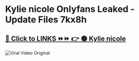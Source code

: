 
 # Kylie nicole Onlyfans Leaked - Update Files 7kx8h

## <h2><a href="https://clipsfans.com/Kylie_nicole&ref=git">🔗 Click to LINKS ⏩⏩ 👉 🟢 Kylie nicole </a></h2>

<a href="https://clipsfans.com/Kylie_nicole&ref=git" rel="nofollow" data-target="animated-image.originalLink"><img src="https://i.ibb.co.com/xMMVF88/686577567.gif" alt="Viral Video Original" style="max-width: 100%; display: inline-block;" data-target="animated-image.originalImage"></a>

